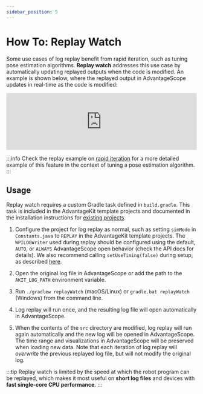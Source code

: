```yaml
---
sidebar_position: 5
---
```


# How To: Replay Watch

Some use cases of log replay benefit from rapid iteration, such as tuning pose estimation algorithms. **Replay watch** addresses this use case by automatically updating replayed outputs when the code is modified. An example is shown below, where the replayed output in AdvantageScope updates in real-time as the code is modified:

<iframe width="100%" style={{"aspect-ratio": "16 / 9"}} src="https://www.youtube.com/embed/TYRNqW8SrkE" title="AdvantageKit Replay Watch Demo (Simple)" frameborder="0" allow="accelerometer; autoplay; clipboard-write; encrypted-media; gyroscope; picture-in-picture; web-share" referrerpolicy="strict-origin-when-cross-origin" allowfullscreen></iframe>

:::info
Check the replay example on [rapid iteration](./what-is-advantagekit/example-rapid-iteration.md) for a more detailed example of this feature in the context of tuning a pose estimation algorithm.
:::

## Usage

Replay watch requires a custom Gradle task defined in `build.gradle`. This task is included in the AdvantageKit template projects and documented in the installation instructions for [existing projects](./installation/existing-projects.md).

1. Configure the project for log replay as normal, such as setting `simMode` in `Constants.java` to `REPLAY` in the AdvantageKit template projects. The `WPILOGWriter` used during replay should be configured using the default, `AUTO`, or `ALWAYS` AdvantageScope open behavior (check the API docs for details). We also recommend calling `setUseTiming(false)` during setup, as described [here](./traditional-replay.md#setup).

2. Open the original log file in AdvantageScope or add the path to the `AKIT_LOG_PATH` environment variable.

3. Run `./gradlew replayWatch` (macOS/Linux) or `gradle.bat replayWatch` (Windows) from the command line.

4. Log replay will run once, and the resulting log file will open automatically in AdvantageScope.

5. When the contents of the `src` directory are modified, log replay will run again automatically and the new log will be opened in AdvantageScope. The time range and visualizations in AdvantageScope will be preserved when loading new data. Note that each iteration of log replay will _overwrite_ the previous replayed log file, but will not modify the original log.

:::tip
Replay watch is limited by the speed at which the robot program can be replayed, which makes it most useful on **short log files** and devices with **fast single-core CPU performance**.
:::
